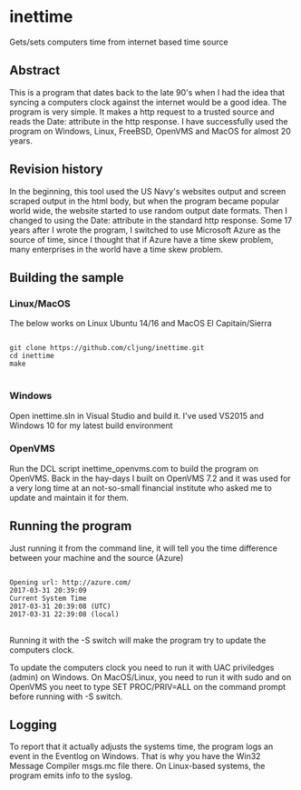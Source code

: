 # inettime
Gets/sets computers time from internet based time source

## Abstract
This is a program that dates back to the late 90's when I had the idea that syncing a computers clock against the internet would be a good idea.
The program is very simple. It makes a http request to a trusted source and reads the Date: attribute in the http response. 
I have successfully used the program on Windows, Linux, FreeBSD, OpenVMS and MacOS for almost 20 years.

## Revision history
In the beginning, this tool used the US Navy's websites output and screen scraped output in the html body, but when the program became popular world wide, 
the website started to use random output date formats. Then I changed to using the Date: attribute in the standard http response.
Some 17 years after I wrote the program, I switched to use Microsoft Azure as the source of time, since I thought that if Azure have a time skew problem, many enterprises
in the world have a time skew problem.

## Building the sample
### Linux/MacOS
The below works on Linux Ubuntu 14/16 and MacOS El Capitain/Sierra
<pre>
<code>
git clone https://github.com/cljung/inettime.git
cd inettime
make
</code>
</pre>

### Windows
Open inettime.sln in Visual Studio and build it. I've used VS2015 and Windows 10 for my latest build environment

### OpenVMS
Run the DCL script inettime_openvms.com to build the program on OpenVMS.
Back in the hay-days I built on OpenVMS 7.2 and it was used for a very long time at an not-so-small financial institute who asked me to update and maintain it for them.

## Running the program
Just running it from the command line, it will tell you the time difference between your machine and the source (Azure)
<pre>
<code>
Opening url: http://azure.com/
2017-03-31 20:39:09
Current System Time
2017-03-31 20:39:08 (UTC)
2017-03-31 22:39:08 (local)
</code>
</pre>

Running it with the -S switch will make the program try to update the computers clock.

To update the computers clock you need to run it with UAC priviledges (admin) on Windows. On MacOS/Linux, you need to run it with sudo and on OpenVMS you neet to type SET PROC/PRIV=ALL on the command prompt before running with -S switch.

## Logging
To report that it actually adjusts the systems time, the program logs an event in the Eventlog on Windows. That is why you have the Win32 Message Compiler msgs.mc file there.
On Linux-based systems, the program emits info to the syslog.

